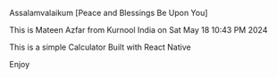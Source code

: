 Assalamvalaikum [Peace and Blessings Be Upon You]

This is Mateen Azfar from Kurnool India on Sat May 18 10:43 PM 2024

This is a simple Calculator Built with React Native 

Enjoy